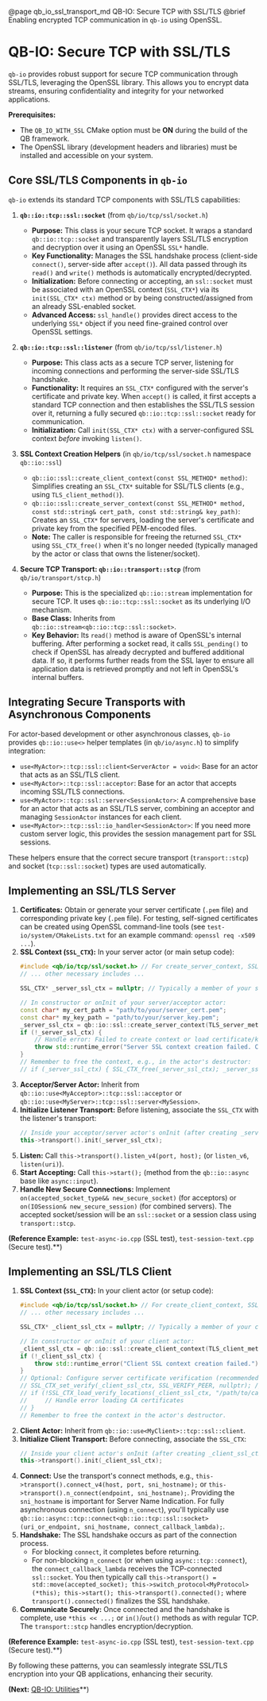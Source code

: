 @page qb_io_ssl_transport_md QB-IO: Secure TCP with SSL/TLS
@brief Enabling encrypted TCP communication in `qb-io` using OpenSSL.

# QB-IO: Secure TCP with SSL/TLS

`qb-io` provides robust support for secure TCP communication through SSL/TLS, leveraging the OpenSSL library. This allows you to encrypt data streams, ensuring confidentiality and integrity for your networked applications.

**Prerequisites:**

*   The `QB_IO_WITH_SSL` CMake option must be **ON** during the build of the QB framework.
*   The OpenSSL library (development headers and libraries) must be installed and accessible on your system.

## Core SSL/TLS Components in `qb-io`

`qb-io` extends its standard TCP components with SSL/TLS capabilities:

1.  **`qb::io::tcp::ssl::socket`** (from `qb/io/tcp/ssl/socket.h`)
    *   **Purpose:** This class is your secure TCP socket. It wraps a standard `qb::io::tcp::socket` and transparently layers SSL/TLS encryption and decryption over it using an OpenSSL `SSL*` handle.
    *   **Key Functionality:** Manages the SSL handshake process (client-side `connect()`, server-side after `accept()`). All data passed through its `read()` and `write()` methods is automatically encrypted/decrypted.
    *   **Initialization:** Before connecting or accepting, an `ssl::socket` must be associated with an OpenSSL context (`SSL_CTX*`) via its `init(SSL_CTX* ctx)` method or by being constructed/assigned from an already SSL-enabled socket.
    *   **Advanced Access:** `ssl_handle()` provides direct access to the underlying `SSL*` object if you need fine-grained control over OpenSSL settings.

2.  **`qb::io::tcp::ssl::listener`** (from `qb/io/tcp/ssl/listener.h`)
    *   **Purpose:** This class acts as a secure TCP server, listening for incoming connections and performing the server-side SSL/TLS handshake.
    *   **Functionality:** It requires an `SSL_CTX*` configured with the server's certificate and private key. When `accept()` is called, it first accepts a standard TCP connection and then establishes the SSL/TLS session over it, returning a fully secured `qb::io::tcp::ssl::socket` ready for communication.
    *   **Initialization:** Call `init(SSL_CTX* ctx)` with a server-configured SSL context *before* invoking `listen()`.

3.  **SSL Context Creation Helpers** (in `qb/io/tcp/ssl/socket.h` namespace `qb::io::ssl`)
    *   `qb::io::ssl::create_client_context(const SSL_METHOD* method)`: Simplifies creating an `SSL_CTX*` suitable for SSL/TLS clients (e.g., using `TLS_client_method()`).
    *   `qb::io::ssl::create_server_context(const SSL_METHOD* method, const std::string& cert_path, const std::string& key_path)`: Creates an `SSL_CTX*` for servers, loading the server's certificate and private key from the specified PEM-encoded files.
    *   **Note:** The caller is responsible for freeing the returned `SSL_CTX*` using `SSL_CTX_free()` when it's no longer needed (typically managed by the actor or class that owns the listener/socket).

4.  **Secure TCP Transport: `qb::io::transport::stcp`** (from `qb/io/transport/stcp.h`)
    *   **Purpose:** This is the specialized `qb::io::stream` implementation for secure TCP. It uses `qb::io::tcp::ssl::socket` as its underlying I/O mechanism.
    *   **Base Class:** Inherits from `qb::io::stream<qb::io::tcp::ssl::socket>`.
    *   **Key Behavior:** Its `read()` method is aware of OpenSSL's internal buffering. After performing a socket read, it calls `SSL_pending()` to check if OpenSSL has already decrypted and buffered additional data. If so, it performs further reads from the SSL layer to ensure all application data is retrieved promptly and not left in OpenSSL's internal buffers.

## Integrating Secure Transports with Asynchronous Components

For actor-based development or other asynchronous classes, `qb-io` provides `qb::io::use<>` helper templates (in `qb/io/async.h`) to simplify integration:

*   `use<MyActor>::tcp::ssl::client<ServerActor = void>`: Base for an actor that acts as an SSL/TLS client.
*   `use<MyActor>::tcp::ssl::acceptor`: Base for an actor that accepts incoming SSL/TLS connections.
*   `use<MyActor>::tcp::ssl::server<SessionActor>`: A comprehensive base for an actor that acts as an SSL/TLS server, combining an acceptor and managing `SessionActor` instances for each client.
*   `use<MyActor>::tcp::ssl::io_handler<SessionActor>`: If you need more custom server logic, this provides the session management part for SSL sessions.

These helpers ensure that the correct secure transport (`transport::stcp`) and socket (`tcp::ssl::socket`) types are used automatically.

## Implementing an SSL/TLS Server

1.  **Certificates:** Obtain or generate your server certificate (`.pem` file) and corresponding private key (`.pem` file). For testing, self-signed certificates can be created using OpenSSL command-line tools (see `test-io/system/CMakeLists.txt` for an example command: `openssl req -x509 ...`).
2.  **SSL Context (`SSL_CTX`):** In your server actor (or main setup code):
    ```cpp
    #include <qb/io/tcp/ssl/socket.h> // For create_server_context, SSL_CTX_free
    // ... other necessary includes ...

    SSL_CTX* _server_ssl_ctx = nullptr; // Typically a member of your server/acceptor actor

    // In constructor or onInit of your server/acceptor actor:
    const char* my_cert_path = "path/to/your/server_cert.pem";
    const char* my_key_path = "path/to/your/server_key.pem";
    _server_ssl_ctx = qb::io::ssl::create_server_context(TLS_server_method(), my_cert_path, my_key_path);
    if (!_server_ssl_ctx) {
        // Handle error: Failed to create context or load certificate/key files
        throw std::runtime_error("Server SSL context creation failed. Check paths and OpenSSL errors.");
    }
    // Remember to free the context, e.g., in the actor's destructor:
    // if (_server_ssl_ctx) { SSL_CTX_free(_server_ssl_ctx); _server_ssl_ctx = nullptr; }
    ```
3.  **Acceptor/Server Actor:** Inherit from `qb::io::use<MyAcceptor>::tcp::ssl::acceptor` or `qb::io::use<MyServer>::tcp::ssl::server<MySession>`.
4.  **Initialize Listener Transport:** Before listening, associate the `SSL_CTX` with the listener's transport:
    ```cpp
    // Inside your acceptor/server actor's onInit (after creating _server_ssl_ctx):
    this->transport().init(_server_ssl_ctx);
    ```
5.  **Listen:** Call `this->transport().listen_v4(port, host);` (or `listen_v6`, `listen(uri)`).
6.  **Start Accepting:** Call `this->start();` (method from the `qb::io::async` base like `async::input`).
7.  **Handle New Secure Connections:** Implement `on(accepted_socket_type&& new_secure_socket)` (for acceptors) or `on(IOSession& new_secure_session)` (for combined servers). The accepted socket/session will be an `ssl::socket` or a session class using `transport::stcp`.

**(Reference Example:** `test-async-io.cpp` (SSL test), `test-session-text.cpp` (Secure test).**)

## Implementing an SSL/TLS Client

1.  **SSL Context (`SSL_CTX`):** In your client actor (or setup code):
    ```cpp
    #include <qb/io/tcp/ssl/socket.h> // For create_client_context, SSL_CTX_free
    // ... other necessary includes ...

    SSL_CTX* _client_ssl_ctx = nullptr; // Typically a member of your client actor

    // In constructor or onInit of your client actor:
    _client_ssl_ctx = qb::io::ssl::create_client_context(TLS_client_method());
    if (!_client_ssl_ctx) {
        throw std::runtime_error("Client SSL context creation failed.");
    }
    // Optional: Configure server certificate verification (recommended for production)
    // SSL_CTX_set_verify(_client_ssl_ctx, SSL_VERIFY_PEER, nullptr); // custom_verify_callback can be nullptr
    // if (!SSL_CTX_load_verify_locations(_client_ssl_ctx, "/path/to/ca_bundle.pem", nullptr)) {
    //     // Handle error loading CA certificates
    // }
    // Remember to free the context in the actor's destructor.
    ```
2.  **Client Actor:** Inherit from `qb::io::use<MyClient>::tcp::ssl::client`.
3.  **Initialize Client Transport:** Before connecting, associate the `SSL_CTX`:
    ```cpp
    // Inside your client actor's onInit (after creating _client_ssl_ctx):
    this->transport().init(_client_ssl_ctx);
    ```
4.  **Connect:** Use the transport's connect methods, e.g., `this->transport().connect_v4(host, port, sni_hostname);` or `this->transport().n_connect(endpoint, sni_hostname);`. Providing the `sni_hostname` is important for Server Name Indication.
    For fully asynchronous connection (using `n_connect`), you'll typically use `qb::io::async::tcp::connect<qb::io::tcp::ssl::socket>(uri_or_endpoint, sni_hostname, connect_callback_lambda);`.
5.  **Handshake:** The SSL handshake occurs as part of the connection process.
    *   For blocking `connect`, it completes before returning.
    *   For non-blocking `n_connect` (or when using `async::tcp::connect`), the `connect_callback_lambda` receives the TCP-connected `ssl::socket`. You then typically call `this->transport() = std::move(accepted_socket); this->switch_protocol<MyProtocol>(*this); this->start(); this->transport().connected();` where `transport().connected()` finalizes the SSL handshake.
6.  **Communicate Securely:** Once connected and the handshake is complete, use `*this << ...;` or `in()`/`out()` methods as with regular TCP. The `transport::stcp` handles encryption/decryption.

**(Reference Example:** `test-async-io.cpp` (SSL test), `test-session-text.cpp` (Secure test).**)

By following these patterns, you can seamlessly integrate SSL/TLS encryption into your QB applications, enhancing their security.

**(Next:** [QB-IO: Utilities](./utilities.md)**) 